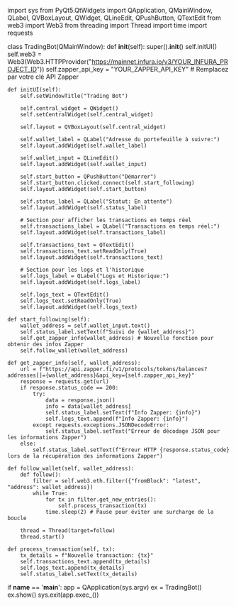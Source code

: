 import sys
from PyQt5.QtWidgets import QApplication, QMainWindow, QLabel, QVBoxLayout, QWidget, QLineEdit, QPushButton, QTextEdit
from web3 import Web3
from threading import Thread
import time
import requests

class TradingBot(QMainWindow):
    def __init__(self):
        super().__init__()
        self.initUI()
        self.web3 = Web3(Web3.HTTPProvider("https://mainnet.infura.io/v3/YOUR_INFURA_PROJECT_ID"))
        self.zapper_api_key = "YOUR_ZAPPER_API_KEY" # Remplacez par votre clé API Zapper

    def initUI(self):
        self.setWindowTitle("Trading Bot")
        
        self.central_widget = QWidget()
        self.setCentralWidget(self.central_widget)
        
        self.layout = QVBoxLayout(self.central_widget)
        
        self.wallet_label = QLabel("Adresse du portefeuille à suivre:")
        self.layout.addWidget(self.wallet_label)
        
        self.wallet_input = QLineEdit()
        self.layout.addWidget(self.wallet_input)
        
        self.start_button = QPushButton("Démarrer")
        self.start_button.clicked.connect(self.start_following)
        self.layout.addWidget(self.start_button)
        
        self.status_label = QLabel("Statut: En attente")
        self.layout.addWidget(self.status_label)

        # Section pour afficher les transactions en temps réel
        self.transactions_label = QLabel("Transactions en temps réel:")
        self.layout.addWidget(self.transactions_label)
        
        self.transactions_text = QTextEdit()
        self.transactions_text.setReadOnly(True)
        self.layout.addWidget(self.transactions_text)
        
        # Section pour les logs et l'historique
        self.logs_label = QLabel("Logs et Historique:")
        self.layout.addWidget(self.logs_label)
        
        self.logs_text = QTextEdit()
        self.logs_text.setReadOnly(True)
        self.layout.addWidget(self.logs_text)

    def start_following(self):
        wallet_address = self.wallet_input.text()
        self.status_label.setText(f"Suivi de {wallet_address}")
        self.get_zapper_info(wallet_address) # Nouvelle fonction pour obtenir des infos Zapper
        self.follow_wallet(wallet_address)

    def get_zapper_info(self, wallet_address):
        url = f"https://api.zapper.fi/v1/protocols/tokens/balances?addresses[]={wallet_address}&api_key={self.zapper_api_key}"
        response = requests.get(url)
        if response.status_code == 200:
            try:
                data = response.json()
                info = data[wallet_address]
                self.status_label.setText(f"Info Zapper: {info}")
                self.logs_text.append(f"Info Zapper: {info}")
            except requests.exceptions.JSONDecodeError:
                self.status_label.setText("Erreur de décodage JSON pour les informations Zapper")
        else:
            self.status_label.setText(f"Erreur HTTP {response.status_code} lors de la récupération des informations Zapper")

    def follow_wallet(self, wallet_address):
        def follow():
            filter = self.web3.eth.filter({"fromBlock": "latest", "address": wallet_address})
            while True:
                for tx in filter.get_new_entries():
                    self.process_transaction(tx)
                time.sleep(2) # Pause pour éviter une surcharge de la boucle

        thread = Thread(target=follow)
        thread.start()

    def process_transaction(self, tx):
        tx_details = f"Nouvelle transaction: {tx}"
        self.transactions_text.append(tx_details)
        self.logs_text.append(tx_details)
        self.status_label.setText(tx_details)

if __name__ == '__main__':
    app = QApplication(sys.argv)
    ex = TradingBot()
    ex.show()
    sys.exit(app.exec_())
